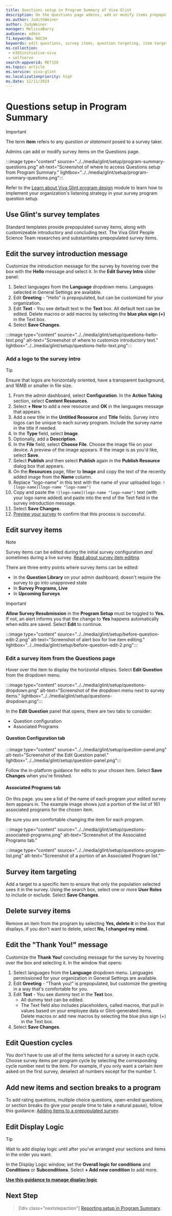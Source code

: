 ```yaml
---
title: Questions setup in Program Summary of Viva Glint
description: On the Questions page admins, add or modify items prepopulated into survey templates.
ms.author: JudithWeiner
author: JudyWeiner
manager: MelissaBarry
audience: admin
f1.keywords: NOCSH
keywords: edit questions, survey items, question targeting, item targeting, add logo
ms.collection: 
 - m365initiative-viva
 - selfserve
search-appverid: MET150
ms.topic: article
ms.service: viva-glint
ms.localizationpriority: high
ms.date: 12/11/2024
---
```


# Questions setup in Program Summary

> [!IMPORTANT]
> The term **item** refers to any *question or statement* posed to a survey taker.

Admins can add or modify survey items on the Questions page.

:::image type="content" source="../../media/glint/setup/program-summary-questions.png" alt-text="Screenshot of where to access Questions setup from Program Summary." lightbox="../../media/glint/setup/program-summary-questions.png":::

 Refer to the [Learn about Viva Glint program design](/training/modules/viva-glint-learn-about-viva-glint-program-design) module to learn how to implement your organization's listening strategy in your survey program question setup.

## Use Glint's survey templates

Standard templates provide prepopulated survey items, along with customizeable introductory and concluding text. The Viva Glint People Science Team researches and substantiates prepopulated survey items.

## Edit the survey introduction message

Customize the introduction message for the survey by hovering over the box with the **Hello** message and select it. In the **Edit Survey Intro** slider panel:

1. Select languages from the **Language** dropdown menu. Languages selected in General Settings are available.
2.  Edit **Greeting** - "Hello" is prepopulated, but can be customized for your organization.
3. Edit **Text** - You see default text in the **Text** box. All default text can be edited. Delete macros or add macros by selecting the **blue plus sign (+)** in the Text box.
4. Select **Save Changes**.

:::image type="content" source="../../media/glint/setup/questions-hello-text.png" alt-text="Screenshot of where to customize introductory text." lightbox="../../media/glint/setup/questions-hello-text.png":::

### Add a logo to the survey intro

> [!TIP]
> Ensure that logos are horizontally oriented, have a transparent background, and 16MB or smaller in file size.

1. From the admin dashboard, select **Configuration**. In the **Action Taking** section, select **Content Resources**.
1. Select **+ New** to add a new resource and **OK** in the languages message that appears.
1. Add a new title in the **Untitled Resource** and **Title** fields. Survey intro logos can be unique to each survey program. Include the survey name in the title if needed.
1. In the **Type** field, select **Image**.
1. Optionally, add a **Description**.
1. In the **File** field, select **Choose File**. Choose the image file on your device. A preview of the image appears. If the image is as you'd like, select **Save**.
1. Select **Publish** and then select **Publish** again in the **Publish Resource** dialog box that appears.
1. On the **Resources** page, filter to **Image** and copy the text of the recently added image from the **Name** column.
1. Replace "logo-name" in this text with the name of your uploaded logo: `![logo-name](logo-name "logo-name")`
1. Copy and paste the `![logo-name](logo-name "logo-name")` text (with your logo name added) and paste into the end of the Text field in the survey introduction message.
1. Select **Save Changes**.
1. [Preview your survey](/viva/glint/setup/preview-manage-enable-engage-programs) to confirm that this process is successful.

## Edit survey items

> [!NOTE]
> Survey items can be edited during the initial survey configuration *and* sometimes during a live survey. [Read about survey item editing](/viva/glint/setup/question-edit).

There are three entry points where survey items can be edited:
-	In the **Question Library** on your admin dashboard; doesn't require the survey to go into unapproved state
-	In **Survey Programs, Live** 
-	In **Upcoming Surveys**

> [!IMPORTANT]
> **Allow Survey Resubmission** in the **Program Setup** must be toggled to **Yes.** If not, an alert informs you that the change to **Yes** happens automatically when edits are saved. Select **Edit** to continue.

:::image type="content" source="../../media/glint/setup/before-question-edit-2.png" alt-text="Screenshot of alert box for live item editing." lightbox="../../media/glint/setup/before-question-edit-2.png":::

### Edit a survey item from the Questions page

Hover over the item to display the horizontal ellipses. Select **Edit Question** from the dropdown menu.
   
   :::image type="content" source="../../media/glint/setup/questions-dropdown.png" alt-text="Screenshot of the dropdown menu next to survey items." lightbox="../../media/glint/setup/questions-  
   dropdown.png":::

In the **Edit Question** panel that opens, there are two tabs to consider:
   - Question configuration
   - Associated Programs

#### Question Configuration tab 

:::image type="content" source="../../media/glint/setup/question-panel.png" alt-text="Screenshot of the Edit Question panel." lightbox="../../media/glint/setup/question-panel.png":::

Follow the in-platform guidance for edits to your chosen item. Select **Save Changes** when you're finished.

#### Associated Programs tab 

On this page. you see a list of the name of each program your edited survey item appears in. The example image shows just a portion of the list of 161 associated programs for the chosen item.

Be sure you are comfortable changing the item for each program. 

:::image type="content" source="../../media/glint/setup/questions-associated-programs.png" alt-text="Screenshot of the Associated Programs tab." 

:::image type="content" source="../../media/glint/setup/questions-program-list.png" alt-text="Screenshot of a portion of an Associated Program list." 

## Survey item targeting

Add a target to a specific item to ensure that only the population selected sees it in the survey. 
Using the search box, select one or more **User Roles** to include or exclude. 
Select **Save Changes**.

## Delete survey items

Remove an item from the program by selecting **Yes, delete it** in the box that displays. If you don't want to delete, select **No, I changed my mind.**

## Edit the "Thank You!" message 

Customize the **Thank You!** concluding message for the survey by hovering over the box and selecting it. In the window that opens:

1. Select languages from the **Language** dropdown menu. Languages permissioned for your organization in General Settings are available.
1. Edit **Greeting** - "Thank you!" is prepopulated, but customize the greeting in a way that's comfortable for you. 
1. Edit **Text** - You see dummy text in the **Text** box.
   - All dummy text can be edited.
   - The Text field also includes placeholders, called macros, that pull in values based on your employee data or Glint-generated items. Delete macros or add new macros by selecting the blue plus sign (+) in the Text box.
1. Select **Save Changes**.

## Edit Question cycles

You don't have to use all of the items selected for a survey in each cycle. Choose survey items per program cycle by selecting the corresponding cycle number next to the item. For example, if you only want a certain item asked on the first survey, deselect all numbers except for the number 1.

## Add new items and section breaks to a program

To add rating questions, multiple choice questions, open-ended questions, or section breaks (to give your people time to take a natural pause), follow this guidance: [Adding items to a prepopulated survey](/../../viva/glint/setup/add-new-questions).

## Edit Display Logic

>[!TIP]
> Wait to add display logic until after you've arranged your sections and items in the order you want.

In the Display Logic window, set the **Overall logic for conditions** and **Conditions** or **Subconditions**. 
Select **+ Add new condition** to add more.

**[Use this guidance to manage display logic](/../../viva/glint/setup/viva-glint-display-logic)**

## Next Step
> [!div class="nextstepaction"]
> [Reporting setup in Program Summary](/../../viva/glint/setup/reporting-setup).



